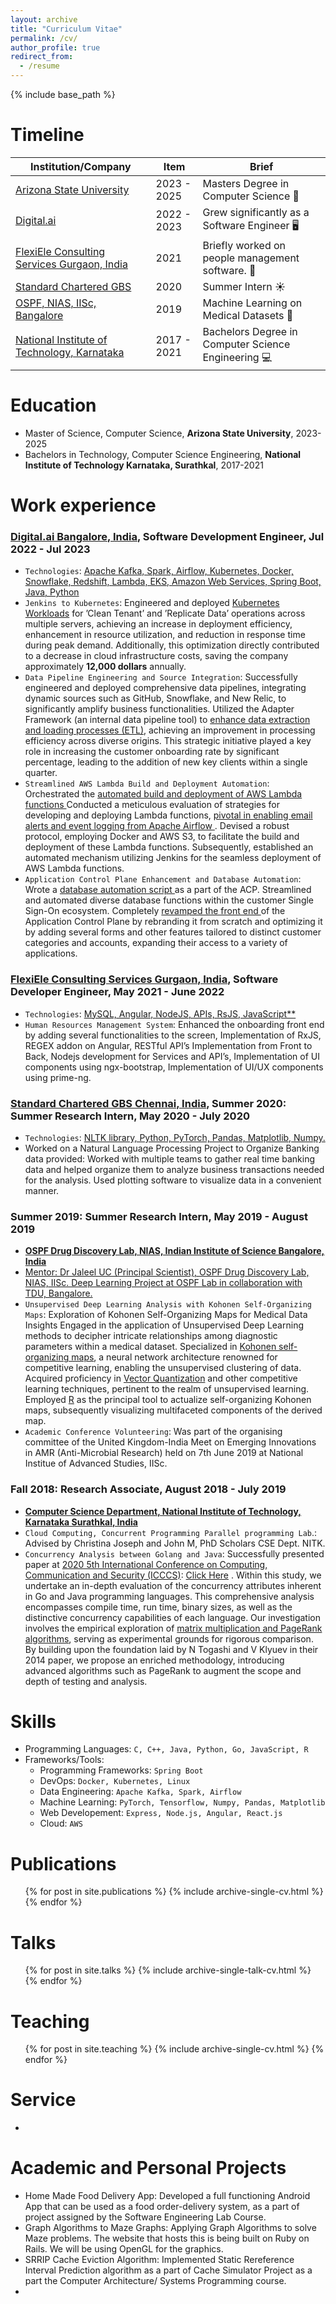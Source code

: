 ```yaml
---
layout: archive
title: "Curriculum Vitae"
permalink: /cv/
author_profile: true
redirect_from:
  - /resume
---
```


{% include base_path %}



# Timeline

| Institution/Company            | Item   |       Brief                                                       |
| --------         | ------ | ------------------------------------------------------------ |
| [Arizona State University](https://graduate.engineering.asu.edu/computer-science/)    | 2023 - 2025   | Masters Degree in Computer Science   📖                      |
| [Digital.ai](https://digital.ai/)    | 2022 - 2023   | Grew significantly as a Software Engineer 🖥️                         |
| [FlexiEle Consulting Services Gurgaon, India](https://flexiele.com/)     | 2021   | Briefly worked on people management software. 👮                          |
| [Standard Chartered GBS](https://www.sc.com/en/global-careers/experienced-hire/spotlight-career-opportunities/careers-in-gbs-india/)  | 2020 | Summer Intern ☀️|
| [OSPF, NIAS, IISc, Bangalore](https://www.ospfound.org/about.html) | 2019 | Machine Learning on Medical Datasets 💊|
| [National Institute of Technology, Karnataka](https://cse.nitk.ac.in/) | 2017 - 2021 | Bachelors Degree in Computer Science Engineering 💻 |



# Education
* Master of Science, Computer Science, **Arizona State University**, 2023-2025
* Bachelors in Technology, Computer Science Engineering, **National Institute of Technology Karnataka, Surathkal**, 2017-2021


# Work experience
### **[Digital.ai Bangalore, India](https://digital.ai/)**, Software Development Engineer, Jul 2022 - Jul 2023
  * `Technologies`: <ins> Apache Kafka, Spark, Airflow, Kubernetes, Docker, Snowflake, Redshift, Lambda, EKS,
  Amazon Web Services, Spring Boot, Java, Python </ins>
  * `Jenkins to Kubernetes`: Engineered and deployed <ins>Kubernetes Workloads</ins> for ’Clean Tenant’ and ’Replicate Data’
  operations across multiple servers, achieving an increase in deployment efficiency, enhancement in resource utilization, and
  reduction in response time during peak demand. Additionally, this optimization directly contributed to a decrease in cloud
  infrastructure costs, saving the company approximately **12,000 dollars** annually.
  * `Data Pipeline Engineering and Source Integration`: Successfully engineered and deployed comprehensive data pipelines,
  integrating dynamic sources such as GitHub, Snowflake, and New Relic, to significantly amplify business functionalities.
  Utilized the Adapter Framework (an internal data pipeline tool) to <ins>enhance data extraction and loading processes (ETL)</ins>, achieving
  an improvement in processing efficiency across diverse origins. This strategic initiative played a key role in increasing the
  customer onboarding rate by significant percentage, leading to the addition of new key clients within a single quarter.
  * `Streamlined AWS Lambda Build and Deployment Automation`: Orchestrated the <ins> automated build and
  deployment of AWS Lambda functions </ins> Conducted a meticulous evaluation of strategies for developing and deploying Lambda
  functions, <ins> pivotal in enabling email alerts and event logging from Apache Airflow </ins>. Devised a robust protocol, employing
  Docker and AWS S3, to facilitate the build and deployment of these Lambda functions. Subsequently, established an
  automated mechanism utilizing Jenkins for the seamless deployment of AWS Lambda functions.
  * `Application Control Plane Enhancement and Database Automation`: Wrote a <ins> database automation script </ins> as a part
  of the ACP. Streamlined and automated diverse database functions within the customer Single Sign-On ecosystem.
  Completely <ins> revamped the front end </ins> of the Application Control Plane by rebranding it from scratch and optimizing it by
  adding several forms and other features tailored to distinct customer categories and accounts, expanding their access to a
  variety of applications.
    
### **[FlexiEle Consulting Services Gurgaon, India](https://flexiele.com/)**, Software Developer Engineer, May 2021 - June 2022
  * `Technologies`: <ins> MySQL, Angular, NodeJS, APIs, RsJS, JavaScript** </ins>
  * `Human Resources Management System`: Enhanced the onboarding front end by adding several functionalities to the screen, Implementation of RxJS, REGEX addon on Angular, RESTful API’s Implementation from Front to Back, Nodejs development for Services and API’s, Implementation of UI components using ngx-bootstrap, Implementation of UI/UX components using prime-ng.
    
### **[Standard Chartered GBS Chennai, India](https://www.sc.com/en/global-careers/experienced-hire/spotlight-career-opportunities/careers-in-gbs-india/)**, **Summer 2020: Summer Research Intern, May 2020 - July 2020**
  * `Technologies`: <ins> NLTK library, Python, PyTorch, Pandas, Matplotlib, Numpy. </ins>
  * Worked on a Natural Language Processing Project to Organize Banking data provided: Worked with multiple teams to gather real time banking data and helped organize them to analyze business transactions needed for the analysis. Used plotting software to visualize data in a convenient manner.

### **Summer 2019: Summer Research Intern, May 2019 - August 2019**
  * **[OSPF Drug Discovery Lab, NIAS, Indian Institute of Science Bangalore, India](https://www.ospfound.org/about.html)**
  * <ins> Mentor: Dr Jaleel UC (Principal Scientist), OSPF Drug Discovery Lab, NIAS, IISc. Deep Learning Project at OSPF Lab in collaboration with TDU, Bangalore. </ins>
  * `Unsupervised Deep Learning Analysis with Kohonen Self-Organizing Maps`: Exploration of Kohonen Self-Organizing Maps for Medical Data Insights Engaged in the application of Unsupervised Deep Learning methods to decipher intricate relationships among diagnostic parameters within a medical dataset. Specialized in <ins>Kohonen self-organizing maps</ins>, a neural network architecture renowned for competitive learning, enabling the unsupervised clustering of data. Acquired proficiency in <ins>Vector Quantization</ins> and other competitive learning techniques, pertinent to the realm of unsupervised learning. Employed <ins>R</ins> as the principal tool to actualize self-organizing Kohonen maps, subsequently visualizing multifaceted components of the derived map.
  * `Academic Conference Volunteering`: Was part of the organising committee of the United Kingdom-India Meet on Emerging Innovations in AMR (Anti-Microbial Research) held on 7th June 2019 at National Institue of Advanced Studies, IISc.

### **Fall 2018: Research Associate, August 2018 - July 2019**
  * **[Computer Science Department, National Institute of Technology, Karnataka Surathkal, India](https://cse.nitk.ac.in/)** 
  * `Cloud Computing, Concurrent Programming Parallel programming Lab`.: Advised by Christina Joseph and John M, PhD Scholars CSE Dept. NITK.
  * `Concurrency Analysis between Golang and Java`: Successfully presented paper at <ins>2020 5th International Conference on Computing, Communication and Security (ICCCS)</ins>: [Click Here](https://ieeexplore.ieee.org/document/9277498) . Within this study, we undertake an in-depth evaluation of the concurrency attributes inherent in Go and Java programming languages. This comprehensive analysis encompasses compile time, run time, binary sizes, as well as the distinctive concurrency capabilities of each language. Our investigation involves the empirical exploration of <ins>matrix multiplication and PageRank algorithms</ins>, serving as experimental grounds for rigorous comparison. By building upon the foundation laid by N Togashi and V Klyuev in their 2014 paper, we propose an enriched methodology, introducing advanced algorithms such as PageRank to augment the scope and depth of testing and analysis. 

Skills
======
* Programming Languages: `C, C++, Java, Python, Go, JavaScript, R`
* Frameworks/Tools:
  * Programming Frameworks: `Spring Boot`
  * DevOps: `Docker, Kubernetes, Linux`
  * Data Engineering: `Apache Kafka, Spark, Airflow`
  * Machine Learning: `PyTorch, Tensorflow, Numpy, Pandas, Matplotlib`
  * Web Developement: `Express, Node.js, Angular, React.js`
  * Cloud: `AWS`

Publications
======
  <ul>{% for post in site.publications %}
    {% include archive-single-cv.html %}
  {% endfor %}</ul>
  
Talks
======
  <ul>{% for post in site.talks %}
    {% include archive-single-talk-cv.html %}
  {% endfor %}</ul>
  
Teaching
======
  <ul>{% for post in site.teaching %}
    {% include archive-single-cv.html %}
  {% endfor %}</ul>
  
Service
======
* 

Academic and Personal Projects
======
* Home Made Food Delivery App: Developed a full functioning Android App that can be used as a food order-delivery system,
as a part of project assigned by the Software Engineering Lab Course.
* Graph Algorithms to Maze Graphs: Applying Graph Algorithms to solve Maze problems. The website that hosts this is being
built on Ruby on Rails. We will be using OpenGL for the graphics.
* SRRIP Cache Eviction Algorithm: Implemented Static Rereference Interval Prediction algorithm as a part of Cache
Simulator Project as a part the Computer Architecture/ Systems Programming course.
* 
